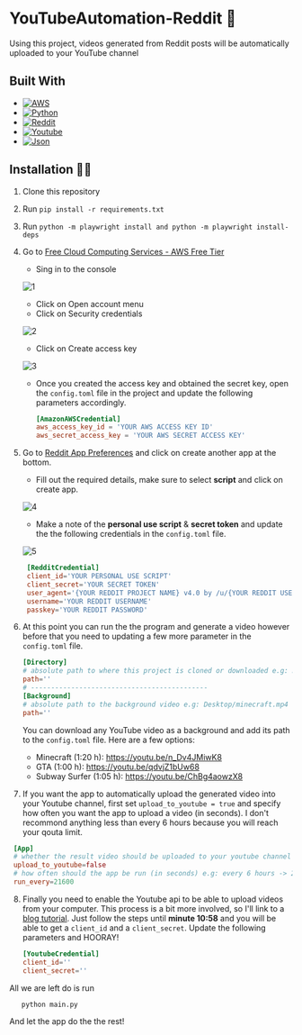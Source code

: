# YouTubeAutomation-Reddit 🎥
Using this project, videos generated from Reddit posts will be automatically uploaded to your YouTube channel <br />

## Built With
* [![AWS][AWS.com]][AWS-url]
* [![Python][Python.com]][Python-url]
* [![Reddit][Reddit.com]][Reddit-url]
* [![Youtube][Youtube.com]][Youtube-url]
* [![Json][Json.com]][Json-url]

<!-- MARKDOWN LINKS & IMAGES -->
<!-- https://www.markdownguide.org/basic-syntax/#reference-style-links -->
[Python.com]: https://img.shields.io/badge/Python-FFD43B?style=for-the-badge&logo=python&logoColor=blue
[Python-url]: https://www.python.org/

[Youtube.com]: https://img.shields.io/badge/YouTube-FF0000?style=for-the-badge&logo=youtube&logoColor=white
[Youtube-url]: https://www.youtube.com/

[AWS.com]: https://img.shields.io/badge/Amazon_AWS-FF9900?style=for-the-badge&logo=amazonaws&logoColor=white
[AWS-url]: https://aws.amazon.com/
[Reddit.com]: https://img.shields.io/badge/Reddit-FF4500?style=for-the-badge&logo=reddit&logoColor=white
[Reddit-url]: https://www.reddit.com/

[Json.com]: https://img.shields.io/badge/json-5E5C5C?style=for-the-badge&logo=json&logoColor=white
[Json-url]: https://www.json.org/json-en.html

## Installation 👨‍💻

1. Clone this repository <br />

2. Run `pip install -r requirements.txt` <br />

3. Run `python -m playwright install and python -m playwright install-deps` <br />

4. Go to [Free Cloud Computing Services - AWS Free Tier](https://aws.amazon.com/)
   * Sing in to the console
   
   ![1](https://user-images.githubusercontent.com/69358811/213929628-3d2ebc7f-f825-4712-8ecb-5b58bcd9dd5d.png)

   * Click on Open account menu
   * Click on Security credentials
   
   ![2](https://user-images.githubusercontent.com/69358811/213930042-23b69401-3aa3-4d03-a18d-68cad0a1918e.png)

    
   * Click on Create access key
   
   ![3](https://user-images.githubusercontent.com/69358811/213930056-56fb00f6-b0ce-4385-a3ee-a8815c893621.png)
   
   * Once you created the access key and obtained the secret key, open the `config.toml` file in the project and update the following parameters accordingly. <br />
   
     ```toml
     [AmazonAWSCredential]
     aws_access_key_id = 'YOUR AWS ACCESS KEY ID'
     aws_secret_access_key = 'YOUR AWS SECRET ACCESS KEY'
     ```
  
5. Go to [Reddit App Preferences](https://www.reddit.com/prefs/apps) and click on create another app at the bottom.
   * Fill out the required details, make sure to select **script** and click on create app.
   
   ![4](https://user-images.githubusercontent.com/69358811/213930841-eccce67e-ba81-4c44-b1ff-a5d7ba3a9dc1.png)
   
   * Make a note of the **personal use script** & **secret token** and update the the following credentials in the `config.toml` file. 
   
   ![5](https://user-images.githubusercontent.com/69358811/213931054-5eddc924-ab64-4273-914d-5348838a0846.png)

    ```toml
     [RedditCredential]
     client_id='YOUR PERSONAL USE SCRIPT'
     client_secret='YOUR SECRET TOKEN'
     user_agent='{YOUR REDDIT PROJECT NAME} v4.0 by /u/{YOUR REDDIT USERNAME}'
     username='YOUR REDDIT USERNAME'
     passkey='YOUR REDDIT PASSWORD'
     ```

6. At this point you can run the the program and generate a video however before that you need to updating a few more parameter in the `config.toml` file. 
   
   ```toml
   [Directory]
   # absolute path to where this project is cloned or downloaded e.g: Desktop/YoutubeAutomation-Reddit
   path=''
   # --------------------------------------------
   [Background]
   # absolute path to the background video e.g: Desktop/minecraft.mp4
   path=''
   ```
   
   You can download any YouTube video as a background and add its path to the `config.toml` file. Here are a few options:
    * Minecraft (1:20 h): https://youtu.be/n_Dv4JMiwK8
    * GTA (1:00 h): https://youtu.be/qdvjZ1bUw68
    * Subway Surfer (1:05 h): https://youtu.be/ChBg4aowzX8
   
7. If you want the app to automatically upload the generated video into your Youtube channel, first set `upload_to_youtube = true` and specify how often you want the app to upload a video (in seconds). I don't recommond anything less than every 6 hours because you will reach your qouta limit. 

  ```toml
   [App]
   # whether the result video should be uploaded to your youtube channel
   upload_to_youtube=false
   # how often should the app be run (in seconds) e.g: every 6 hours -> 21600 seconds
   run_every=21600
   ```
8. Finally you need to enable the Youtube api to be able to upload videos from your computer. This process is a bit more involved, so I'll link to a [blog tutorial](https://youtu.be/aFwZgth790Q). Just follow the steps until **minute 10:58** and you will be able to get a `client_id` and a `client_secret`. Update the following parameters and HOORAY!
     
   ```toml
   [YoutubeCredential]
   client_id=''
   client_secret=''
   ```

All we are left do is run
```python3
   python main.py
   ```
And let the app do the the rest!

